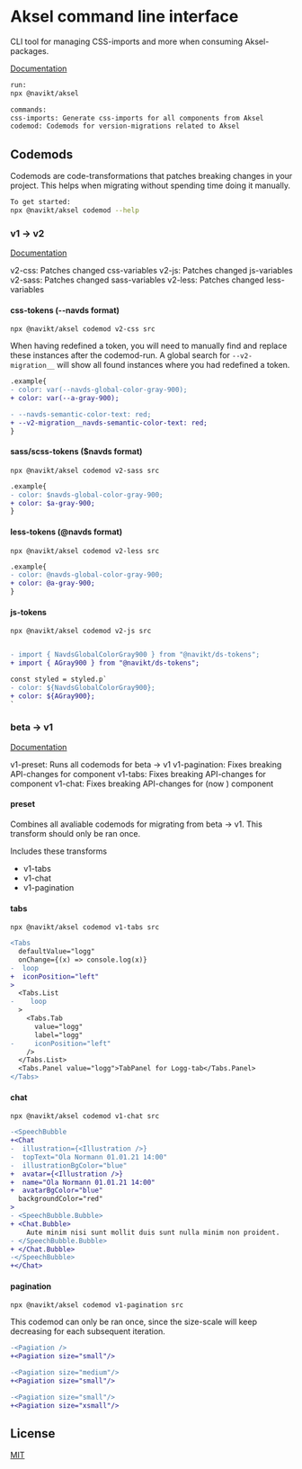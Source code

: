 # Aksel command line interface

CLI tool for managing CSS-imports and more when consuming Aksel-packages.

[Documentation](https://aksel.nav.no/preview/grunnleggende/kode/kommandolinje)

```bash
run:
npx @navikt/aksel

commands:
css-imports: Generate css-imports for all components from Aksel
codemod: Codemods for version-migrations related to Aksel
```

## Codemods

Codemods are code-transformations that patches breaking changes in your project. This helps when migrating without spending time doing it manually.

```bash
To get started:
npx @navikt/aksel codemod --help
```

### v1 -> v2

[Documentation](https://aksel.nav.no/grunnleggende/kode/migrering#h76f47744d112)

v2-css: Patches changed css-variables
v2-js: Patches changed js-variables
v2-sass: Patches changed sass-variables
v2-less: Patches changed less-variables

#### css-tokens (--navds format)

`npx @navikt/aksel codemod v2-css src`

When having redefined a token, you will need to manually find and replace these instances after the codemod-run. A global search for `--v2-migration__` will show all found instances where you had redefined a token.

```diff
.example{
- color: var(--navds-global-color-gray-900);
+ color: var(--a-gray-900);

- --navds-semantic-color-text: red;
+ --v2-migration__navds-semantic-color-text: red;
}
```

#### sass/scss-tokens ($navds format)

`npx @navikt/aksel codemod v2-sass src`

```diff
.example{
- color: $navds-global-color-gray-900;
+ color: $a-gray-900;
}
```

#### less-tokens (@navds format)

`npx @navikt/aksel codemod v2-less src`

```diff
.example{
- color: @navds-global-color-gray-900;
+ color: @a-gray-900;
}
```

#### js-tokens

`npx @navikt/aksel codemod v2-js src`

```diff

- import { NavdsGlobalColorGray900 } from "@navikt/ds-tokens";
+ import { AGray900 } from "@navikt/ds-tokens";

const styled = styled.p`
- color: ${NavdsGlobalColorGray900};
+ color: ${AGray900};
`
```

### beta -> v1

[Documentation](https://aksel.nav.no/grunnleggende/kode/migrering#h50d54a5af8c1)

v1-preset: Runs all codemods for beta -> v1
v1-pagination: Fixes breaking API-changes for <Pagination /> component
v1-tabs: Fixes breaking API-changes for <Tabs /> component
v1-chat: Fixes breaking API-changes for <SpeechBubble /> (now <Chat/>) component

#### preset

Combines all avaliable codemods for migrating from beta -> v1. This transform should only be ran once.

Includes these transforms

- v1-tabs
- v1-chat
- v1-pagination

#### tabs

`npx @navikt/aksel codemod v1-tabs src`

```diff
<Tabs
  defaultValue="logg"
  onChange={(x) => console.log(x)}
-  loop
+  iconPosition="left"
>
  <Tabs.List
-    loop
  >
    <Tabs.Tab
      value="logg"
      label="logg"
-     iconPosition="left"
    />
  </Tabs.List>
  <Tabs.Panel value="logg">TabPanel for Logg-tab</Tabs.Panel>
</Tabs>
```

#### chat

`npx @navikt/aksel codemod v1-chat src`

```diff
-<SpeechBubble
+<Chat
-  illustration={<Illustration />}
-  topText="Ola Normann 01.01.21 14:00"
-  illustrationBgColor="blue"
+  avatar={<Illustration />}
+  name="Ola Normann 01.01.21 14:00"
+  avatarBgColor="blue"
  backgroundColor="red"
>
- <SpeechBubble.Bubble>
+ <Chat.Bubble>
    Aute minim nisi sunt mollit duis sunt nulla minim non proident.
- </SpeechBubble.Bubble>
+ </Chat.Bubble>
-</SpeechBubble>
+</Chat>
```

#### pagination

`npx @navikt/aksel codemod v1-pagination src`

This codemod can only be ran once, since the size-scale will keep decreasing for each subsequent iteration.

```diff
-<Pagiation />
+<Pagiation size="small"/>

-<Pagiation size="medium"/>
+<Pagiation size="small"/>

-<Pagiation size="small"/>
+<Pagiation size="xsmall"/>
```

## License

[MIT](https://github.com/navikt/aksel/blob/main/LICENCE)

